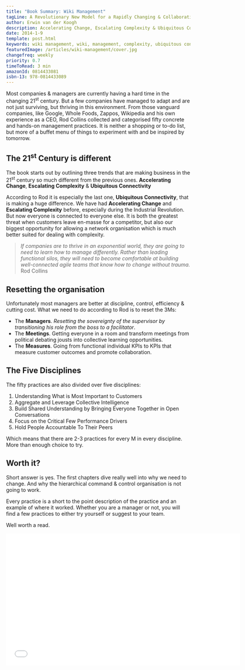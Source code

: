 ```yaml
---
title: "Book Summary: Wiki Management"
tagLine: A Revolutionary New Model for a Rapidly Changing & Collaborative World
author: Erwin van der Koogh
description: Accelerating Change, Escalating Complexity & Ubiquitous Connectivity have changed our world. Wiki management contains 50 things to try right now.
date: 2014-1-9
template: post.html
keywords: wiki management, wiki, management, complexity, ubiquitous connectivity, organisation, network organisation.
featuredImage: /articles/wiki-management/cover.jpg
changefreq: weekly
priority: 0.7
timeToRead: 3 min
amazonId: 0814433081
isbn-13: 978-0814433089
---
```


Most companies & managers are currently having a hard time in the changing 21<sup>st</sup> century. But a few companies have managed to adapt and are not just surviving, but thriving in this environment.
From those vanguard companies, like Google, Whole Foods, Zappos, Wikipedia and his own experience as a CEO, Rod Collins collected and categorised fifty concrete and hands-on management practices. It is neither a shopping or to-do list, but more of a buffet menu of things to experiment with and be inspired by tomorrow.

<span class="more"></span>

## The 21<sup>st</sup> Century is different

The book starts out by outlining three trends that are making business in the 21<sup>st</sup> century so much different from the previous ones. **Accelerating Change**, **Escalating Complexity** & **Ubiquitous Connectivity**

According to Rod it is especially the last one, **Ubiquitous Connectivity**, that is making a huge difference. We have had **Accelerating Change** and **Escalating Complexity** before, especially during the Industrial Revolution. But now everyone is connected to everyone else. 
It is both the greatest threat when customers leave en-masse for a competitor, but also our biggest opportunity for allowing a network organisation which is much better suited for dealing with complexity.

> *If companies are to thrive in an exponential world, they are going to need to learn how to manage differently. Rather than leading functional silos, they will need to become comfortable at building well-connected agile teams that know how to change without trauma.*  
Rod Collins

## Resetting the organisation

Unfortunately most managers are better at discipline, control, efficiency & cutting cost. What we need to do according to Rod is to reset the 3Ms:

* The **Managers**. *Resetting the sovereignty of the supervisor by transitioning his role from the boss to a facilitator*. 
* The **Meetings**. Getting everyone in a room and transform meetings from political debating jousts into collective learning opportunities.
* The **Measures**. Going from functional individual KPIs to KPIs that measure customer outcomes and promote collaboration.

## The Five Disciplines

The fifty practices are also divided over five disciplines:

1. Understanding What is Most Important to Customers
2. Aggregate and Leverage Collective Intelligence
3. Build Shared Understanding by Bringing Everyone Together in Open Conversations
4. Focus on the Critical Few Performance Drivers
5. Hold People Accountable To Their Peers

Which means that there are 2-3 practices for every M in every discipline. More than enough choice to try.

## Worth it?

Short answer is yes. The first chapters dive really well into why we need to change. And why  the hierarchical command & control organisation is not going to work.

Every practice is a short to the point description of the practice and an example of where it worked. Whether you are a manager or not, you will find a few practices to either try yourself or suggest to your team.

Well worth a read.

<iframe width="640" height="360" src="//www.youtube-nocookie.com/embed/7lsHjP18q1s?rel=0" frameborder="0" allowfullscreen></iframe>